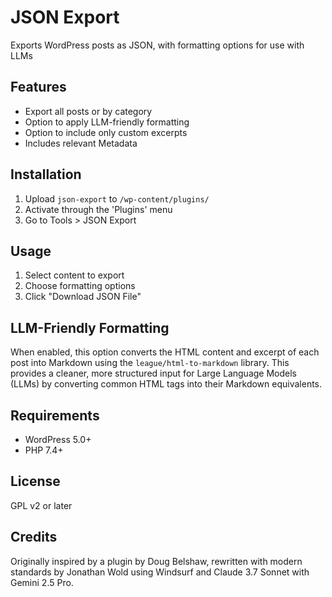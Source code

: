 # JSON Export

Exports WordPress posts as JSON, with formatting options for use with LLMs

## Features

- Export all posts or by category
- Option to apply LLM-friendly formatting 
- Option to include only custom excerpts
- Includes relevant Metadata

## Installation

1. Upload `json-export` to `/wp-content/plugins/`
2. Activate through the 'Plugins' menu
3. Go to Tools > JSON Export

## Usage

1. Select content to export
2. Choose formatting options
3. Click "Download JSON File"

## LLM-Friendly Formatting

When enabled, this option converts the HTML content and excerpt of each post into Markdown using the `league/html-to-markdown` library. This provides a cleaner, more structured input for Large Language Models (LLMs) by converting common HTML tags into their Markdown equivalents.

## Requirements

- WordPress 5.0+
- PHP 7.4+

## License

GPL v2 or later

## Credits

Originally inspired by a plugin by Doug Belshaw, rewritten with modern standards by Jonathan Wold using Windsurf and Claude 3.7 Sonnet with Gemini 2.5 Pro.
